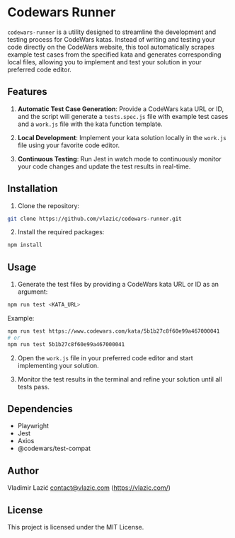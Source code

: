 # Codewars Runner

`codewars-runner` is a utility designed to streamline the development and testing process for CodeWars katas. Instead of writing and testing your code directly on the CodeWars website, this tool automatically scrapes example test cases from the specified kata and generates corresponding local files, allowing you to implement and test your solution in your preferred code editor.

## Features

1. **Automatic Test Case Generation**: Provide a CodeWars kata URL or ID, and the script will generate a `tests.spec.js` file with example test cases and a `work.js` file with the kata function template.

2. **Local Development**: Implement your kata solution locally in the `work.js` file using your favorite code editor.

3. **Continuous Testing**: Run Jest in watch mode to continuously monitor your code changes and update the test results in real-time.

## Installation

1. Clone the repository:

```bash
git clone https://github.com/vlazic/codewars-runner.git
```

2. Install the required packages:

```bash
npm install
```

## Usage

1. Generate the test files by providing a CodeWars kata URL or ID as an argument:

```bash
npm run test <KATA_URL>
```

Example:

```bash
npm run test https://www.codewars.com/kata/5b1b27c8f60e99a467000041
# or
npm run test 5b1b27c8f60e99a467000041
```

2. Open the `work.js` file in your preferred code editor and start implementing your solution.

3. Monitor the test results in the terminal and refine your solution until all tests pass.

## Dependencies

- Playwright
- Jest
- Axios
- @codewars/test-compat

## Author

Vladimir Lazić <contact@vlazic.com> (https://vlazic.com/)

## License

This project is licensed under the MIT License.
